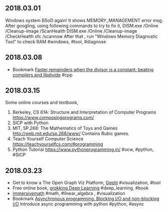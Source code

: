## 2018.03.01
Windows system BSoD again!
It shows MEMORY_MANAGEMENT error msg.
After googling, using following commands to try to fix it,
	DISM.exe /Online /Cleanup-image /ScanHealth
	DISM.exe /Online /Cleanup-image /CheckHealth
	sfc /scannow
After that , run "Windows Memory Diagnostic Tool" to check RAM
#windows, #tool, #diagnose

## 2018.03.08
- Bookmark [Faster remainders when the divisor is a constant: beating compilers and libdivide](https://lemire.me/blog/2019/02/08/faster-remainders-when-the-divisor-is-a-constant-beating-compilers-and-libdivide)
  #cpp

## 2018.03.15
Some online courses and textbook,
1. Berkeley, CS 61A: Structure and Interpretation of Computer Programs
   https://www.composingprograms.com/
2. SICP with Python
3. MIT, SP.268: The Mathematics of Toys and Games
   http://web.mit.edu/sp.268/www/
   Contains Rubic games.
4. Teach Yourself Computer Science
   https://teachyourselfcs.com/#programming
5. Python Tutorial
   https://www.pythonprogramming.in/
#ocw, #python, #SICP

## 2018.03.23
- Get to know a The Open Graph Viz Platform, [Gephi](https://gephi.org/)
  #visualization, #tool
- Free online book, [grokking Deep Learning](https://livebook.manning.com/#!/book/grokking-deep-learning/about-this-book/)
  #deep_learning, #book
- [immersivemath](http://immersivemath.com/ila/index.html)
  #math, #linear_algebra , #visualization 
- Bookmark [Asynchronous programming. Blocking I/O and non-blocking I/O](https://luminousmen.com/post/asynchronous-programming-blocking-and-non-blocking)
  Introduce async programming with python
  #python, #async
